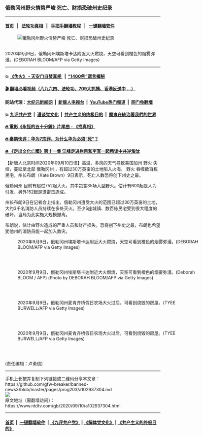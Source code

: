 ### 俄勒冈州野火情势严峻 死亡、财损恐破州史纪录
------------------------

#### [首页](https://github.com/gfw-breaker/banned-news3/blob/master/README.md) &nbsp;&nbsp;|&nbsp;&nbsp; [法轮功真相](https://github.com/begood0513/basic/blob/master/README.md)  &nbsp;&nbsp;|&nbsp;&nbsp; [手把手翻墙教程](https://github.com/gfw-breaker/guides/wiki)  &nbsp;&nbsp;|&nbsp;&nbsp; [一键翻墙软件](https://github.com/gfw-breaker/nogfw/blob/master/README.md)  



<div><div class="featured_image">
 <figure>
  <img alt="俄勒冈州野火情势严峻 死亡、财损恐破州史纪录" src="https://i.ntdtv.com/assets/uploads/2020/09/GettyImages-1228430689-800x450.jpg"/>
 </figure><br/>
 <span class="caption">
  2020年9月9日，俄勒冈州埃斯塔卡达附近大火燃烧，天空可看到橙色的烟雾弥漫。(DEBORAH BLOOM/AFP via Getty Images)
 </span>
</div>
</div><hr/>

#### 💥 [《伪火》 - 天安门自焚真相 ](http://141.164.51.119:10000/videos/blog/weihuo.html)&nbsp; |&nbsp; [“1400例”谎言揭秘  ](http://141.164.51.119:10000/videos/blog/jiexi1400.html)

#### [ 🎬  翻墙必看视频（八九六四、法轮功、709大抓捕、香港反送中 ...）](https://github.com/gfw-breaker/links/blob/master/banned.md)

#### 网站代理：[大纪元新闻网](http://167.172.10.89:10080/gb/) &nbsp;|&nbsp; [新唐人电视台](http://167.172.10.89:8808/gb/)  &nbsp;|&nbsp; [YouTube热门频道](http://158.247.203.241/youtube.html) &nbsp;|&nbsp; [网门免翻墙](http://158.247.203.241:11000/show.aspx?name=ogHome)

#### 💥 [九评共产党](http://141.164.51.119:10000/videos/res/jiuping/)&nbsp; |&nbsp; [漫谈党文化](http://141.164.51.119:10000/videos/res/mtdwh/)&nbsp; |&nbsp; [共产主义的终极目的](http://141.164.51.119:10000/videos/res/zjmd/)&nbsp; |&nbsp; [魔鬼在統治著我們的世界](http://141.164.51.119:10000/videos/res/TheSpecter/)  

#### [ 🔥  電影《永恆的五十分鐘》片尾曲 - 《找真相》](http://141.164.51.119:10000/videos/news/../legend/index.html)

#### [ 🔥  秦鹏快评：华为7宗罪，为什么华为必须“死”？](http://141.164.51.119:10000/videos/news/qp01.html)

#### [ 🔥  《走出文化亡國》第十一集 江峰走进栏目和李军一起畅谈中共逆淘汰](http://141.164.51.119:10000/videos/news/../res/zcwhwg/index.html)

<div><div class="post_content" itemprop="articleBody">
 <p>
  【新唐人北京时间2020年09月10日讯】高温、多风的天气导致美国加州
  <ok href="https://www.ntdtv.com/gb/野火.htm">
   野火
  </ok>
  失控，蔓延至北部
  <ok href="https://www.ntdtv.com/gb/俄勒冈州.htm">
   俄勒冈州
  </ok>
  ，有超过30万英亩的土地陷入火海，
  <ok href="https://www.ntdtv.com/gb/野火.htm">
   野火
  </ok>
  吞噬数百栋民宅，州长布朗（Kate Brown）9日表示，死亡人数恐将创下州史之最。
 </p>
 <p>
  <ok href="https://www.ntdtv.com/gb/俄勒冈州.htm">
   俄勒冈州
  </ok>
  目前有超过752起大火，其中包含35场大型野火。估计有600起是人为引发，另外152起是遭雷击造成。
 </p>
 <p>
  州长布朗9日在记者会上指出，俄勒冈州遭受大火的范围已超过30万英亩的土地，大约3千名消防人员持续在多处灭火。至少5座城镇、数百栋民宅受到很大程度的破坏，当局为此实施大规模撤离。
 </p>
 <p>
  布朗说，估计由野火造成的严重人员和财产损失，恐将创下州史之最，布朗也希望犹他州的消防员能一起加入救灾。
 </p>
 <figure class="wp-caption alignnone" id="attachment_102937320" style="width: 600px">
  <img alt="" class="size-medium wp-image-102937320" src="https://i.ntdtv.com/assets/uploads/2020/09/GettyImages-1228430667-600x400.jpg">
   <br/><figcaption class="wp-caption-text">
    2020年9月9日，俄勒冈州埃斯塔卡达附近大火燃烧，天空可看到橙色的烟雾弥漫。(DEBORAH BLOOM/AFP via Getty Images)
   </figcaption><br/>
  </img>
 </figure><br/>
 <figure class="wp-caption alignnone" id="attachment_102937319" style="width: 600px">
  <img alt="" class="size-medium wp-image-102937319" src="https://i.ntdtv.com/assets/uploads/2020/09/GettyImages-1228430593-600x400.jpg">
   <br/><figcaption class="wp-caption-text">
    2020年9月9日，俄勒冈州埃斯塔卡达附近大火燃烧，天空可看到橙色的烟雾弥漫。(Deborah BLOOM / AFP) (Photo by DEBORAH BLOOM/AFP via Getty Images)
   </figcaption><br/>
  </img>
 </figure><br/>
 <figure class="wp-caption alignnone" id="attachment_102937323" style="width: 600px">
  <img alt="" class="size-medium wp-image-102937323" src="https://i.ntdtv.com/assets/uploads/2020/09/GettyImages-1228429967-600x407.jpg"/>
  <br/><figcaption class="wp-caption-text">
   2020年9月9日，俄勒冈州麦肯齐桥假日农场大火过后，可看到烧毁的房屋。(TYEE BURWELL/AFP via Getty Images)
  </figcaption><br/>
 </figure><br/>
 <figure class="wp-caption alignnone" id="attachment_102937324" style="width: 600px">
  <img alt="" class="size-medium wp-image-102937324" src="https://i.ntdtv.com/assets/uploads/2020/09/GettyImages-1228430113-600x400.jpg"/>
  <br/><figcaption class="wp-caption-text">
   2020年9月9日，俄勒冈州麦肯齐桥假日农场大火过后，可看到烧毁的房屋。(TYEE BURWELL/AFP via Getty Images)
  </figcaption><br/>
 </figure><br/>
 <div class="video_fit_container">
 </div>
 <p>
  (责任编辑：卢勇信)
 </p>
 <div class="single_ad">
 </div>
</div>
</div>
<hr/>
手机上长按并复制下列链接或二维码分享本文章：<br/>
https://github.com/gfw-breaker/banned-news3/blob/master/pages/prog203/a102937304.md <br/>
<a href='https://github.com/gfw-breaker/banned-news3/blob/master/pages/prog203/a102937304.md'><img src='https://github.com/gfw-breaker/banned-news3/blob/master/pages/prog203/a102937304.md.png'/></a> <br/>
原文地址（需翻墙访问）：https://www.ntdtv.com/gb/2020/09/10/a102937304.html


------------------------
#### [首页](https://github.com/gfw-breaker/banned-news3/blob/master/README.md) &nbsp;|&nbsp; [一键翻墙软件](https://github.com/gfw-breaker/nogfw/blob/master/README.md) &nbsp;| [《九评共产党》](https://github.com/gfw-breaker/9ping.md/blob/master/README.md#九评之一评共产党是什么) | [《解体党文化》](https://github.com/gfw-breaker/jtdwh.md/blob/master/README.md) | [《共产主义的终极目的》](https://github.com/gfw-breaker/gczydzjmd.md/blob/master/README.md)


<img src='http://gfw-breaker.win/banned-news3/pages/prog203/a102937304.md' width='0px' height='0px'/>